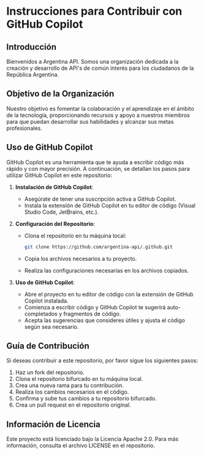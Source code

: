 # Instrucciones para Contribuir con GitHub Copilot

## Introducción

Bienvenidos a Argentina API. Somos una organización dedicada a la creación y desarrollo de API's de común interés para los ciudadanos de la República Argentina.

## Objetivo de la Organización

Nuestro objetivo es fomentar la colaboración y el aprendizaje en el ámbito de la tecnología, proporcionando recursos y apoyo a nuestros miembros para que puedan desarrollar sus habilidades y alcanzar sus metas profesionales.

## Uso de GitHub Copilot

GitHub Copilot es una herramienta que te ayuda a escribir código más rápido y con mayor precisión. A continuación, se detallan los pasos para utilizar GitHub Copilot en este repositorio:

1. **Instalación de GitHub Copilot**:
   - Asegúrate de tener una suscripción activa a GitHub Copilot.
   - Instala la extensión de GitHub Copilot en tu editor de código (Visual Studio Code, JetBrains, etc.).

2. **Configuración del Repositorio**:
   - Clona el repositorio en tu máquina local:

     ```bash
     git clone https://github.com/argentina-api/.github.git
     ```

   - Copia los archivos necesarios a tu proyecto.
   - Realiza las configuraciones necesarias en los archivos copiados.

3. **Uso de GitHub Copilot**:
   - Abre el proyecto en tu editor de código con la extensión de GitHub Copilot instalada.
   - Comienza a escribir código y GitHub Copilot te sugerirá auto-completados y fragmentos de código.
   - Acepta las sugerencias que consideres útiles y ajusta el código según sea necesario.

## Guía de Contribución

Si deseas contribuir a este repositorio, por favor sigue los siguientes pasos:

1. Haz un fork del repositorio.
2. Clona el repositorio bifurcado en tu máquina local.
3. Crea una nueva rama para tu contribución.
4. Realiza los cambios necesarios en el código.
5. Confirma y sube tus cambios a tu repositorio bifurcado.
6. Crea un pull request en el repositorio original.

## Información de Licencia

Este proyecto está licenciado bajo la Licencia Apache 2.0. Para más información, consulta el archivo LICENSE en el repositorio.
